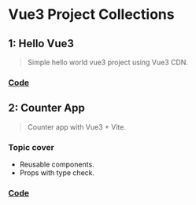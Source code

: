 # Vue3 Project Collections

## 1: Hello Vue3

> Simple hello world vue3 project using Vue3 CDN.

### <a href="https://github.com/alex1the1great/hello-vue3" target="_blank">Code</a>

## 2: Counter App

> Counter app with Vue3 + Vite.

### Topic cover

- Reusable components.
- Props with type check.

### <a href="https://github.com/alex1the1great/Counter-App" target="_blank">Code</a>
